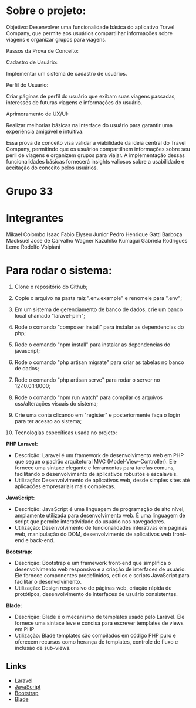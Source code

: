 # Sobre o projeto:

Objetivo:
Desenvolver uma funcionalidade básica do aplicativo Travel Company, que permite aos usuários compartilhar informações sobre viagens e organizar grupos para viagens.

Passos da Prova de Conceito:

Cadastro de Usuário:

Implementar um sistema de cadastro de usuários.

Perfil do Usuário:

Criar páginas de perfil do usuário que exibam suas viagens passadas, interesses de futuras viagens e informações do usuário.

Aprimoramento de UX/UI:

Realizar melhorias básicas na interface do usuário para garantir uma experiência amigável e intuitiva.

Essa prova de conceito visa validar a viabilidade da ideia central do Travel Company, permitindo que os usuários compartilhem informações sobre seu peril de viagens e organizem grupos para viajar. A implementação dessas funcionalidades básicas fornecerá insights valiosos sobre a usabilidade e aceitação do conceito pelos usuários.

# Grupo 33

# Integrantes

Mikael Colombo Isaac
Fabio Elyseu Junior
Pedro Henrique Gatti Barboza
Macksuel Jose de Carvalho
Wagner Kazuhiko Kumagai
Gabriela Rodrigues Leme
Rodolfo Volpiani

# Para rodar o sistema:

1. Clone o repositório do Github;

2. Copie o arquivo na pasta raiz ".env.example" e renomeie para ".env";

3. Em um sistema de gerenciamento de banco de dados, crie um banco local chamado "laravel-pim";

4. Rode o comando "composer install" para instalar as dependencias do php;

5. Rode o comando "npm install" para instalar as dependencias do javascript;

6. Rode o comando "php artisan migrate" para criar as tabelas no banco de dados;

7. Rode o comando "php artisan serve" para rodar o server no 127.0.0.1:8000;

8. Rode o comando "npm run watch" para compilar os arquivos css/alterações visuais do sistema;

9. Crie uma conta clicando em "register" e posteriormente faça o login para ter acesso ao sistema;

10. Tecnologias específicas usada no projeto:

**PHP Laravel:**
- Descrição: Laravel é um framework de desenvolvimento web em PHP que segue o padrão arquitetural MVC (Model-View-Controller). Ele fornece uma sintaxe elegante e ferramentas para tarefas comuns, facilitando o desenvolvimento de aplicativos robustos e escaláveis.
- Utilização: Desenvolvimento de aplicativos web, desde simples sites até aplicações empresariais mais complexas.

**JavaScript:**
- Descrição: JavaScript é uma linguagem de programação de alto nível, amplamente utilizada para desenvolvimento web. É uma linguagem de script que permite interatividade do usuário nos navegadores.
- Utilização: Desenvolvimento de funcionalidades interativas em páginas web, manipulação do DOM, desenvolvimento de aplicativos web front-end e back-end.

**Bootstrap:**
- Descrição: Bootstrap é um framework front-end que simplifica o desenvolvimento web responsivo e a criação de interfaces de usuário. Ele fornece componentes predefinidos, estilos e scripts JavaScript para facilitar o desenvolvimento.
- Utilização: Design responsivo de páginas web, criação rápida de protótipos, desenvolvimento de interfaces de usuário consistentes.

**Blade:**
- Descrição: Blade é o mecanismo de templates usado pelo Laravel. Ele fornece uma sintaxe leve e concisa para escrever templates de views em PHP.
- Utilização: Blade templates são compilados em código PHP puro e oferecem recursos como herança de templates, controle de fluxo e inclusão de sub-views. 

## Links ##

- [Laravel](https://laravel.com)
- [JavaScript](https://developer.mozilla.org/en-US/docs/Web/JavaScript)
- [Bootstrap](https://getbootstrap.com)
- [Blade](https://laravel.com/docs/8.x/blade)